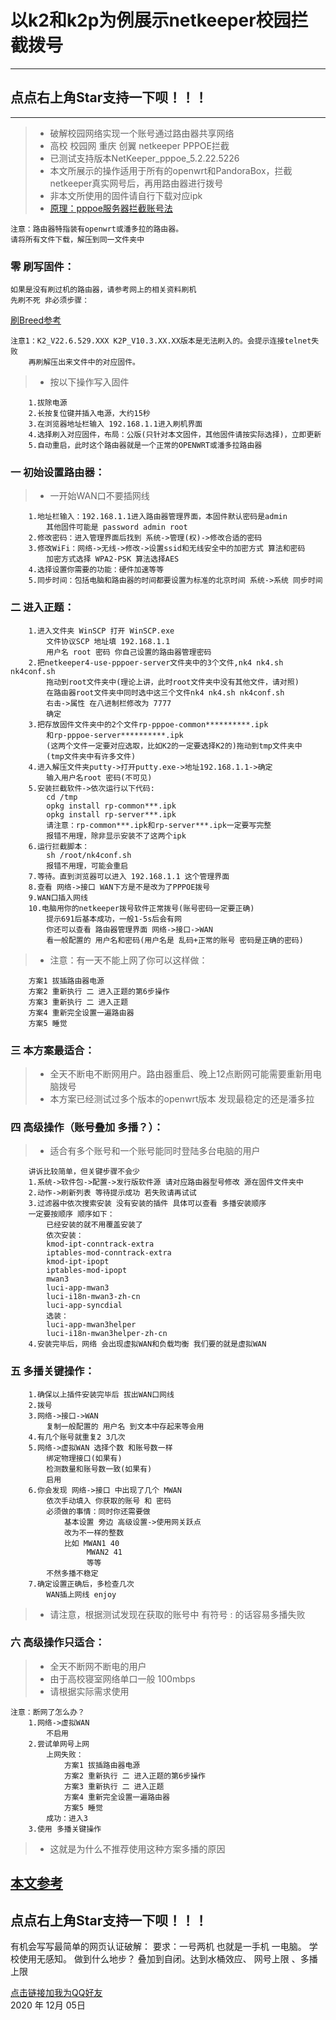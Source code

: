 #  以k2和k2p为例展示netkeeper校园拦截拨号
------
## 点点右上角Star支持一下呗！！！
------
> * 破解校园网络实现一个账号通过路由器共享网络
> * 高校 校园网 重庆 创翼 netkeeper PPPOE拦截
> * 已测试支持版本NetKeeper_pppoe_5.2.22.5226
> * 本文所展示的操作适用于所有的openwrt和PandoraBox，拦截netkeeper真实网号后，再用路由器进行拨号
> * 非本文所使用的固件请自行下载对应ipk	
> * [原理：pppoe服务器拦截账号法](https://github.com/miao1007/Openwrt-NetKeeper/blob/master/netkeeper4-use-pppoer-server/README.md) 

`注意：路由器特指装有openwrt或潘多拉的路由器。`	
`请将所有文件下载，解压到同一文件夹中`  
### 零 刷写固件：	
	如果是没有刷过机的路由器，请参考网上的相关资料刷机
	先刷不死 非必须步骤：		
[刷Breed参考](https://www.right.com.cn/forum/thread-3157298-1-1.html)
		
	注意1：K2_V22.6.529.XXX K2P_V10.3.XX.XX版本是无法刷入的。会提示连接telnet失败
		再刷解压出来文件中的对应固件。
> * 按以下操作写入固件

		1.拔除电源
		2.长按复位键并插入电源，大约15秒
		3.在浏览器地址栏输入 192.168.1.1进入刷机界面
		4.选择刷入对应固件，布局：公版(只针对本文固件，其他固件请按实际选择)，立即更新
		5.自动重启，此时这个路由器就是一个正常的OPENWRT或潘多拉路由器
### 一 初始设置路由器：
> * 一开始WAN口不要插网线

		1.地址栏输入：192.168.1.1进入路由器管理界面，本固件默认密码是admin
			其他固件可能是 password admin root
		2.修改密码：进入管理界面后找到 系统->管理(权)->修改合适的密码
		3.修改WiFi：网络->无线->修改->设置ssid和无线安全中的加密方式 算法和密码 
			加密方式选择 WPA2-PSK 算法选择AES
		4.选择设置你需要的功能：硬件加速等等
		5.同步时间：包括电脑和路由器的时间都要设置为标准的北京时间 系统->系统 同步时间
### 二 进入正题：
		1.进入文件夹 WinSCP 打开 WinSCP.exe 
			文件协议SCP 地址填 192.168.1.1 
			用户名 root 密码 你自己设置的路由器管理密码
		2.把netkeeper4-use-pppoer-server文件夹中的3个文件,nk4 nk4.sh nk4conf.sh
			拖动到root文件夹中(理论上讲，此时root文件夹中没有其他文件，请对照)
			在路由器root文件夹中同时选中这三个文件nk4 nk4.sh nk4conf.sh 
			右击->属性 在八进制栏修改为 7777
			确定
		3.把存放固件文件夹中的2个文件rp-pppoe-common**********.ipk
			和rp-pppoe-server**********.ipk
			(这两个文件一定要对应选取，比如K2的一定要选择K2的)拖动到tmp文件夹中
			(tmp文件夹中有许多文件)
		4.进入解压文件夹putty->打开putty.exe->地址192.168.1.1->确定
			输入用户名root 密码(不可见)
		5.安装拦截软件->依次运行以下代码:
			cd /tmp
			opkg install rp-common***.ipk
			opkg install rp-server***.ipk
			请注意：rp-common***.ipk和rp-server***.ipk一定要写完整
			报错不用理，除非显示安装不了这两个ipk
		6.运行拦截脚本：
			sh /root/nk4conf.sh
			报错不用理，可能会重启
		7.等待。直到浏览器可以进入 192.168.1.1 这个管理界面
		8.查看 网络->接口 WAN下方是不是改为了PPPOE拨号
		9.WAN口插入网线
		10.电脑用你的netkeeper拨号软件正常拨号(账号密码一定要正确)
			提示691后基本成功，一般1-5s后会有网
			你还可以查看 路由器管理界面 网络->接口->WAN 
			看一般配置的 用户名和密码(用户名是 乱码+正常的账号 密码是正确的密码)
> * 注意：有一天不能上网了你可以这样做：

		方案1 拔插路由器电源
		方案2 重新执行 二 进入正题的第6步操作
		方案3 重新执行 二 进入正题
		方案4 重新完全设置一遍路由器
		方案5 睡觉
### 三 本方案最适合：
> * 全天不断电不断网用户。路由器重启、晚上12点断网可能需要重新用电脑拨号
> * 本方案已经测试过多个版本的openwrt版本 发现最稳定的还是潘多拉
### 四 高级操作（账号叠加 多播？）：
> * 适合有多个账号和一个账号能同时登陆多台电脑的用户

		讲诉比较简单，但关键步骤不会少
		1.系统->软件包->配置->发行版软件源 请对应路由器型号修改 源在固件文件夹中
		2.动作->刷新列表 等待提示成功 若失败请再试试
		3.过滤器中依次搜索安装 没有安装的插件 具体可以查看 多播安装顺序 
		一定要按顺序 顺序如下：
			已经安装的就不用覆盖安装了
			依次安装：
			kmod-ipt-conntrack-extra
			iptables-mod-conntrack-extra
			kmod-ipt-ipopt
			iptables-mod-ipopt
			mwan3
			luci-app-mwan3
			luci-i18n-mwan3-zh-cn
			luci-app-syncdial
			选装：
			luci-app-mwan3helper
			luci-i18n-mwan3helper-zh-cn
		4.安装完毕后，网络 会出现虚拟WAN和负载均衡 我们要的就是虚拟WAN
		
### 五 多播关键操作：
		1.确保以上插件安装完毕后 拔出WAN口网线
		2.拨号
		3.网络->接口->WAN 
			复制一般配置的 用户名 到文本中存起来等会用
		4.有几个账号就重复2 3几次
		5.网络->虚拟WAN 选择个数 和账号数一样
			绑定物理接口(如果有)
			检测数量和账号数一致(如果有)
			启用
		6.你会发现 网络->接口 中出现了几个 MWAN
			依次手动填入 你获取的账号 和 密码
			必须做的事情：同时你还需要做
				基本设置 旁边 高级设置->使用网关跃点
				改为不一样的整数
				比如 MWAN1 40
				     MWAN2 41
				     等等
			不然多播不稳定
		7.确定设置正确后，多检查几次
			WAN插上网线 enjoy
> * 请注意，根据测试发现在获取的账号中 有符号 : 的话容易多播失败
### 六 高级操作只适合：
> * 全天不断网不断电的用户
> * 由于高校寝室网络单口一般 100mbps
> * 请根据实际需求使用

	注意：断网了怎么办？
		1.网络->虚拟WAN 
			不启用
		2.尝试单网号上网 
			上网失败：
				方案1 拔插路由器电源
				方案2 重新执行 二 进入正题的第6步操作
				方案3 重新执行 二 进入正题
				方案4 重新完全设置一遍路由器
				方案5 睡觉
			成功：进入3
		3.使用 多播关键操作
> * 这就是为什么不推荐使用这种方案多播的原因
## [本文参考](https://www.bilibili.com/read/cv7913375/)

## 点点右上角Star支持一下呗！！！


有机会写写最简单的网页认证破解：
	要求：一号两机 也就是一手机 一电脑。 
	学校使用无感知。 
	做到什么地步？ 
	叠加到自闭。达到水桶效应、 网号上限 、多播上限
	
[点击链接加我为QQ好友](https://qm.qq.com/cgi-bin/qm/qr?k=CkOkAr8EULrKeCTefV3sK9xhz8lL8QHK&noverify=0)    
2020 年 12月 05日 
